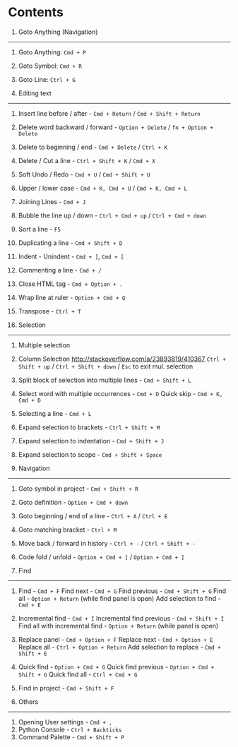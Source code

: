 Contents
=========

1. Goto Anything (Navigation)
------------------------------

1. Goto Anything: `Cmd + P`
2. Goto Symbol: `Cmd + R`
3. Goto Line: `Ctrl + G`

2. Editing text
----------------

1.  Insert line before / after - `Cmd + Return` / `Cmd + Shift + Return`
2.  Delete word backward / forward - `Option + Delete` / `fn + Option + Delete`
3.  Delete to beginning / end - `Cmd + Delete` / `Ctrl + K`
4.  Delete / Cut a line - `Ctrl + Shift + K` / `Cmd + X`
5.  Soft Undo / Redo - `Cmd + U` / `Cmd + Shift + U`
6.  Upper / lower case - `Cmd + K, Cmd + U` / `Cmd + K, Cmd + L`
7.  Joining Lines - `Cmd + J`
8.  Bubble the line up / down - `Ctrl + Cmd + up` / `Ctrl + Cmd + down`
9.  Sort a line - `F5`
10. Duplicating a line - `Cmd + Shift + D`
11. Indent - Unindent - `Cmd + ]`, `Cmd + [`
12. Commenting a line - `Cmd + /`
13. Close HTML tag - `Cmd + Option + .`
14. Wrap line at ruler - `Option + Cmd + Q`
15. Transpose - `Ctrl + T`

3. Selection
-------------

1.  Multiple selection
2.  Column Selection
      http://stackoverflow.com/a/23893819/410367
      `Ctrl + Shift + up` / `Ctrl + Shift + down` / `Esc` to exit mul. selection
3.  Split block of selection into multiple lines - `Cmd + Shift + L`
4.  Select word with multiple occurrences - `Cmd + D`
    Quick skip - `Cmd + K, Cmd + D`
5.  Selecting a line - `Cmd + L`
6.  Expand selection to brackets - `Ctrl + Shift + M`
7.  Expand selection to indentation - `Cmd + Shift + J`
8.  Expand selection to scope - `Cmd + Shift + Space`


4. Navigation
--------------

1.  Goto symbol in project - `Cmd + Shift + R`
2.  Goto definition - `Option + Cmd + down`
3.  Goto beginning / end of a line - `Ctrl + A` / `Ctrl + E`
4.  Goto matching bracket - `Ctrl + M`
5.  Move back / forward in history - `Ctrl + -` / `Ctrl + Shift + -`
6.  Code fold / unfold - `Option + Cmd + [` / `Option + Cmd + ]`

5. Find
--------

1.  Find - `Cmd + F`
    Find next - `Cmd + G`
    Find previous - `Cmd + Shift + G`
    Find all - `Option + Return` (while find panel is open)
    Add selection to find - `Cmd + E`
2.  Incremental find - `Cmd + I`
    Incremental find previous - `Cmd + Shift + I`
    Find all with incremental find - `Option + Return` (while panel is open)
3.  Replace panel - `Cmd + Option + F`
    Replace next - `Cmd + Option + E`
    Replace all - `Ctrl + Option + Return`
    Add selection to replace - `Cmd + Shift + E`
4.  Quick find - `Option + Cmd + G`
    Quick find previous - `Option + Cmd + Shift + G`
    Quick find all - `Ctrl + Cmd + G`
5.  Find in project - `Cmd + Shift + F`

6. Others
----------

1. Opening User settings - `Cmd + ,`
2. Python Console - `Ctrl + Backticks`
3. Command Palette - `Cmd + Shift + P`




